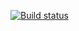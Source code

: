 [![Build status](https://ci.appveyor.com/api/projects/status/bt504g3fdrg98utd?svg=true)](https://ci.appveyor.com/project/errand/ra16-thunk-api-redux)

